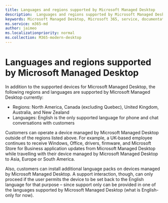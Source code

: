 ```yaml
---
title: Languages and regions supported by Microsoft Managed Desktop
description:  Languages and regions supported by Microsoft Managed Desktop
keywords: Microsoft Managed Desktop, Microsoft 365, service, documentation
ms.service: m365-md
author: jaimeo
ms.localizationpriority: normal
ms.collection: M365-modern-desktop
---
```


#  Languages and regions supported by Microsoft Managed Desktop

In addition to the supported devices for Microsoft Managed Desktop, the following regions and languages are supported by Microsoft Managed Desktop currently:

- Regions: North America, Canada (excluding Quebec), United Kingdom, Australia, and New Zealand
- Languages: English is the only supported language for phone and chat conversations with customers

Customers can operate a device managed by Microsoft Managed Desktop outside of the regions listed above. For example, a UK-based employee continues to receive Windows, Office, drivers, firmware, and Microsoft Store for Business application updates from Microsoft Managed Desktop while travelling with their device managed by Microsoft Managed Desktop to Asia, Europe or South America.

Also, customers can install additional language packs on devices managed by Microsoft Managed Desktop. A support interaction, though, can only proceed if the user permits the device to be set back to the English language for that purpose – since support only can be provided in one of the languages supported by Microsoft Managed Desktop (what is English-only for now).
